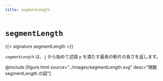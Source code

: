 ```yaml
---
title: segmentLength
---
```


# `segmentLength`

{{< signature segmentLength >}}

`segmentLength` は、`j` から始めて述語 `p` を満たす最長の断片の長さを返します。

@include [figure.html source="../images/segmentLength.svg" desc="関数 segmentLength の図"]
